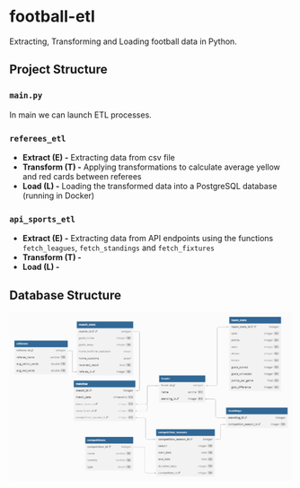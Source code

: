 # football-etl

Extracting, Transforming and Loading football data in Python.

## Project Structure

### `main.py`

In main we can launch ETL processes.

### `referees_etl`

- **Extract (E) -** Extracting data from csv file
- **Transform (T) -** Applying transformations to calculate average yellow and red cards between referees
- **Load (L) -** Loading the transformed data into a PostgreSQL database (running in Docker)

### `api_sports_etl`

- **Extract (E) -** Extracting data from API endpoints using the functions `fetch_leagues`, `fetch_standings` and `fetch_fixtures`
- **Transform (T) -**
- **Load (L) -**

## Database Structure

![Database Structure](database_struct.png)

